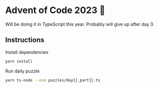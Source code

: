 # Advent of Code 2023 🎄

Will be doing it in TypeScript this year. Probably will give up after day 3.


## Instructions

Install dependencies

```bash
yarn install
```


Run daily puzzle

```bash
yarn ts-node --esm puzzles/day{}_part{}.ts
```
